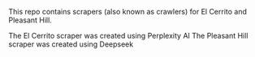 This repo contains scrapers (also known as crawlers) for El Cerrito and Pleasant Hill.

The El Cerrito scraper was created using Perplexity AI
The Pleasant Hill scraper was created using Deepseek
